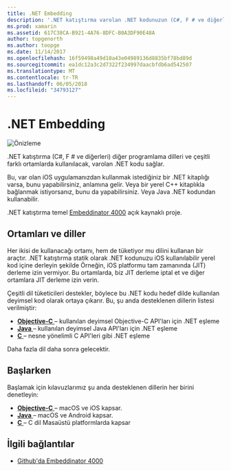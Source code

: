 ```yaml
---
title: .NET Embedding
description: '.NET katıştırma varolan .NET kodunuzun (C#, F # ve diğerleri) diğer programlama dilinde yazılan kod tarafından tüketilmesi sağlar.'
ms.prod: xamarin
ms.assetid: 617C38CA-B921-4A76-8DFC-B0A3DF90E48A
author: topgenorth
ms.author: toopge
ms.date: 11/14/2017
ms.openlocfilehash: 16f59498a49d10a43e04989136d8835bf78bd89d
ms.sourcegitcommit: ea1dc12a3c2d7322f234997daacbfdb6ad542507
ms.translationtype: MT
ms.contentlocale: tr-TR
ms.lasthandoff: 06/05/2018
ms.locfileid: "34793127"
---
```

# <a name="net-embedding"></a>.NET Embedding

![Önizleme](~/media/shared/preview.png)

.NET katıştırma (C#, F # ve diğerleri) diğer programlama dilleri ve çeşitli farklı ortamlarda kullanılacak, varolan .NET kodu sağlar.

Bu, var olan iOS uygulamanızdan kullanmak istediğiniz bir .NET kitaplığı varsa, bunu yapabilirsiniz, anlamına gelir.   Veya bir yerel C++ kitaplıkla bağlanmak istiyorsanız, bunu da yapabilirsiniz.   Veya Java .NET kodundan kullanabilir.

.NET katıştırma temel [Embeddinator 4000](https://github.com/mono/Embeddinator-4000) açık kaynaklı proje.

## <a name="environments-and-languages"></a>Ortamları ve diller

Her ikisi de kullanacağı ortamı, hem de tüketiyor mu dilini kullanan bir araçtır.   .NET katıştırma statik olarak .NET kodunuzu iOS kullanılabilir yerel kod içine derleyin şekilde Örneğin, iOS platformu tam zamanında (JIT) derleme izin vermiyor.  Bu ortamlarda, biz JIT derleme iptal et ve diğer ortamlara JIT derleme izin verin.

Çeşitli dil tüketicileri destekler, böylece bu .NET kodu hedef dilde kullanılan deyimsel kod olarak ortaya çıkarır.   Bu, şu anda desteklenen dillerin listesi verilmiştir:

- [**Objective-C** ](objective-c/index.md) – kullanılan deyimsel Objective-C API'ları için .NET eşleme
- [**Java** ](android/index.md) – kullanılan deyimsel Java API'ları için .NET eşleme
- [**C** ](get-started/c.md) – nesne yönelimli C API'leri gibi .NET eşleme

Daha fazla dil daha sonra gelecektir.

## <a name="getting-started"></a>Başlarken

Başlamak için kılavuzlarımız şu anda desteklenen dillerin her birini denetleyin:

- [**Objective-C** ](get-started/objective-c/index.md) – macOS ve iOS kapsar.
- [**Java** ](get-started/java/index.md) – macOS ve Android kapsar.
- [**C** ](get-started/c.md) – C dil Masaüstü platformlarda kapsar

## <a name="related-links"></a>İlgili bağlantılar

- [Github'da Embeddinator 4000](https://github.com/mono/Embeddinator-4000)
